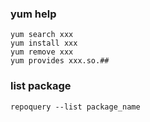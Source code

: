 ### yum help
	yum search xxx
	yum install xxx
	yum remove xxx
	yum provides xxx.so.##

### list package
	repoquery --list package_name
